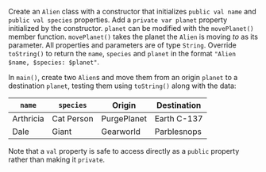 

Create an `Alien` class with a constructor that initializes `public val name`
and `public val species` properties. Add a `private var planet` property
initialized by the constructor. `planet` can be modified with the
`movePlanet()` member function. `movePlanet()` takes the planet the `Alien` is
moving *to* as its parameter. All properties and parameters are of type
`String`. Override `toString()` to return the `name`, `species` and `planet` in
the format `"Alien $name, $species: $planet"`.

In `main()`, create two `Alien`s and move them from an origin `planet` to a
destination `planet`, testing them using `toString()` along with the data:

| `name`    | `species`  | Origin      | Destination |
|-----------|------------|-------------|-------------|
| Arthricia | Cat Person | PurgePlanet | Earth C-137 |
| Dale      | Giant      | Gearworld   | Parblesnops |

Note that a `val` property is safe to access directly as a `public` property
rather than making it `private`.
